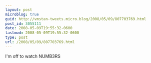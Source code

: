 ```yaml
---
layout: post
microblog: true
guid: http://vmstan-tweets.micro.blog/2008/05/09/807703769.html
post_id: 3055111
date: 2008-05-09T19:55:32-0600
lastmod: 2008-05-09T19:55:32-0600
type: post
url: /2008/05/09/807703769.html
---
```

I'm off to watch NUMB3RS
